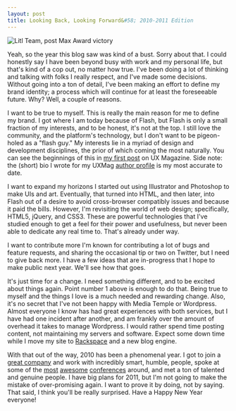 ```yaml
---
layout: post
title: Looking Back, Looking Forward&#58; 2010-2011 Edition
---
```


<img class="article-banner-image" title="litl Team Post Max Awards" src="/images/litlTeamPostMaxAwards.png" alt="Litl Team, post Max Award victory"/>

Yeah, so the year this blog saw was kind of a bust. Sorry about that. I could honestly say I have been beyond busy with work and my personal life, but that's kind of a cop out, no matter how true. I've been doing a lot of thinking and talking with folks I really respect, and I've made some decisions. Without going into a ton of detail, I've been making an effort to define my brand identity; a process which will continue for at least the foreseeable future. Why? Well, a couple of reasons.

I want to be true to myself. This is really the main reason for me to define my brand. I got where I am today because of Flash, but Flash is only a small fraction of my interests, and to be honest, it's not at the top. I still love the community, and the platform's technology, but I don't want to be pigeon-holed as a "flash guy." My interests lie in a myriad of design and development disciplines, the prior of which coming the most naturally. You can see the beginnings of this in <a href="http://www.uxmag.com/design/is-multiscreen-enough-why-write-once-shouldnt-be-the-goal">my first post</a> on UX Magazine. Side note: the (short) bio I wrote for my UXMag <a href="http://www.uxmag.com/authors/kevin-suttle">author profile</a> is my most accurate to date.

I want to expand my horizons I started out using Illustrator and Photoshop to make UIs and art. Eventually, that turned into HTML, and then later, into Flash out of a desire to avoid cross-browser compatibly issues and because it paid the bills. However, I'm revisiting the world of web design; specifically, HTML5, jQuery, and CSS3. These are powerful technologies that I've studied enough to get a feel for their power and usefulness, but never been able to dedicate any real time to. That's already under way.

I want to contribute more I'm known for contributing a lot of bugs and feature requests, and sharing the occasional tip or two on Twitter, but I need to give back more. I have a few ideas that are in-progress that I hope to make public next year. We'll see how that goes.

It's just time for a change. I need something different, and to be excited about things again. Point number 1 above is enough to do that. Being true to myself and the things I love is a much needed and rewarding change. Also, it's no secret that I've not been happy with Media Temple or Wordpress. Almost everyone I know has had great experiences with both services, but I have had one incident after another, and am frankly over the amount of overhead it takes to manage Wordpress. I would rather spend time posting content, not maintaining my servers and software. Expect some down time while I move my site to <a href="http://rackspacecloud.com">Rackspace</a> and a new blog engine.

With that out of the way, 2010 has been a phenomenal year. I got to join a <a href="http://litl.com">great company</a> and work with incredibly smart, humble, people, spoke at some of the <a href="http://flashandthecity.com">most</a> <a href="http://fitc.ca/sf">awesome</a> <a href="http://www.fitc.ca/events/about/?event=117">conferences</a> around, and met a ton of talented and genuine people. I have big plans for 2011, but I'm not going to make the mistake of over-promising again. I want to prove it by doing, not by saying. That said, I think you'll be really surprised. Have a Happy New Year everyone!
